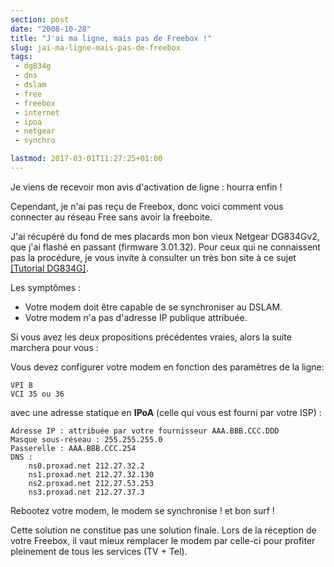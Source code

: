```yaml
---
section: post
date: "2008-10-28"
title: "J'ai ma ligne, mais pas de Freebox !"
slug: jai-ma-ligne-mais-pas-de-freebox
tags:
 - dg834g
 - dns
 - dslam
 - free
 - freebox
 - internet
 - ipoa
 - netgear
 - synchro

lastmod: 2017-03-01T11:27:25+01:00
---
```


Je viens de recevoir mon avis d'activation de ligne : hourra enfin !

Cependant, je n'ai pas reçu de Freebox, donc voici comment vous connecter au réseau Free sans avoir la freeboite.

J'ai récupéré du fond de mes placards mon bon vieux Netgear DG834Gv2, que j'ai flashé en passant (firmware 3.01.32). Pour ceux qui ne connaissent pas la procédure, je vous invite à consulter un très bon site à ce sujet [[Tutorial DG834G]](http://tuto.netgear-forum.com/DG834G_VPN_1.htm).

Les symptômes :

  * Votre modem doit être capable de se synchroniser au DSLAM.
  * Votre modem n'a pas d'adresse IP publique attribuée.

Si vous avez les deux propositions précédentes vraies, alors la suite marchera pour vous :

Vous devez configurer votre modem en fonction des paramètres de la ligne:

```
VPI 8
VCI 35 ou 36
```

avec une adresse statique en **IPoA** (celle qui vous est fourni par votre ISP) :

```
Adresse IP : attribuée par votre fournisseur AAA.BBB.CCC.DDD
Masque sous-réseau : 255.255.255.0
Passerelle : AAA.BBB.CCC.254
DNS :
	ns0.proxad.net 212.27.32.2
	ns1.proxad.net 212.27.32.130
	ns2.proxad.net 212.27.53.253
	ns3.proxad.net 212.27.37.3
```

Rebootez votre modem, le modem se synchronise ! et bon surf !

Cette solution ne constitue pas une solution finale.
Lors de la réception de votre Freebox, il vaut mieux remplacer le modem par celle-ci pour profiter pleinement de tous les services (TV + Tel). 
